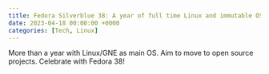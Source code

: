 ```yaml
---
title: Fedora Silverblue 38: A year of full time Linux and immutable OSes
date: 2023-04-18 00:00:00 +0000
categories: [Tech, Linux]
---
```


More than a year with Linux/GNE as main OS. Aim to move to open source projects. 
Celebrate with Fedora 38!
